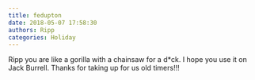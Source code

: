 ```yaml
---
title: fedupton
date: 2018-05-07 17:58:30
authors: Ripp
categories: Holiday
---
```


 Ripp you are like a gorilla with a chainsaw for a d*ck. I hope you use it on Jack Burrell.
Thanks for taking up for us old timers!!!